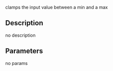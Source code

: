 clamps the input value between a min and a max



## Description
no description
## Parameters
no params